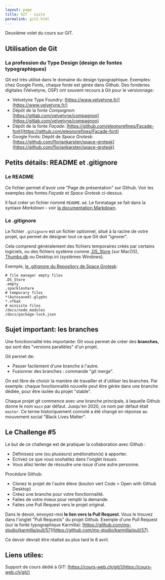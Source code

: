 ```yaml
---
layout: page
title: GIT - suite
permalink: git2.html
---
```


Deuxième volet du cours sur GIT.

## Utilisation de Git

### La profession du Type Design (design de fontes typographiques)

Git est très utilisé dans le domaine du design typographique. Exemples: chez Google Fonts, chaque fonte est gérée dans Github. Des fonderies digitales (Velvetyne, OSP) ont souvent recours à Git pour le versionnage:

- Velvetyne Type Foundry: [https://www.velvetyne.fr/](https://www.velvetyne.fr/)
- Dépôt de la fonte *Compagnon*: [https://gitlab.com/velvetyne/compagnon](https://gitlab.com/velvetyne/compagnon)
- Dépôt de la fonte *Façade*: [https://github.com/eleonorefines/Facade-font](https://github.com/eleonorefines/Facade-font)
- Google Fonts: Dépôt de *Space Grotesk*: [https://github.com/floriankarsten/space-grotesk](https://github.com/floriankarsten/space-grotesk)

## Petits détails: README et .gitignore

### Le README

Ce fichier permet d'avoir une "Page de présentation" sur Github. Voir les exemples des fontes *Façade* et *Space Grotesk* ci-dessus.

Il faut créer un fichier nommé `README.md`. Le formatage se fait dans la syntaxe *Markdown* - voir [la documentation Markdown](https://cours-web.ch/markdown/).

### Le .gitignore

Le fichier `.gitignore` est un fichier optionnel, situé à la racine de votre projet, qui permet de désigner tout ce que Git doit "ignorer". 

Cela comprend généralement des fichiers temporaires créés par certains logiciels, ou des fichiers système comme [.DS_Store](https://fr.wikipedia.org/wiki/.DS_Store) (sur MacOS), [Thumbs.db](https://fr.wikipedia.org/wiki/Thumbs.db) ou Desktop.ini (systèmes Windows).

Exemple, [le .gitignore du Repository de Space Grotesk](https://github.com/floriankarsten/space-grotesk/blob/master/.gitignore):

```
# file manager empty files
.DS_Store
.empty
.sparkleshare
# temporary files
*(Autosaved).glyphs
*.vfbak
# minisite files
/docs/node_modules
/docs/package-lock.json
```


## Sujet important: les branches

Une fonctionnalité très importante: Git vous permet de créer des **branches**, qui sont des "versions parallèles" d'un projet.

Git permet de:

- Passer facilement d'une branche à l'autre.
- Fusionner des branches : commande "git merge".

On est libre de choisir la manière de travailler et d'utiliser les branches. Par exemple: chaque fonctionnalité nouvelle peut être gérée dans une branche dédiée, pour être isolée du projet "stable".

Chaque projet git commence avec une branche principale, à laquelle Github donne le nom `main` par défaut. Jusqu'en 2020, ce nom par défaut était `master`. Ce terme historiquement connoté a été changé en réponse au mouvement social "Black Lives Matter".

## Le Challenge #5

Le but de ce challenge est de pratiquer la collaboration avec Github :

- Définissez une (ou plusieurs) amélioration(s) à apporter.
- Ecrivez ce que vous souhaitez dans l'onglet *Issues*.
- Vous allez tenter de résoudre une *issue* d'une autre personne.

Procédure Github:

- Clonez le projet de l'autre élève (bouton vert Code > Open with Github Desktop)
- Créez une branche pour votre fonctionnalité.
- Faites de votre mieux pour remplir la demande.
- Faites une Pull Request vers le projet original.

Dans le devoir, envoyez-moi **le lien vers la Pull Request**. Vous le trouvez dans l'onglet "Pull Requests" du projet Github. Exemple d'une Pull Request (sur la fonte typographique Karmilla): [https://github.com/ms-studio/karmilla/pull/57](https://github.com/ms-studio/karmilla/pull/57).

Ce devoir devrait être réalisé au plus tard le 8 avril.


## Liens utiles: 

Support de cours dédié à GIT: [https://cours-web.ch/git/](https://cours-web.ch/git/)

